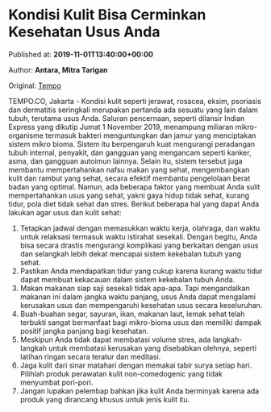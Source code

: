 
# Kondisi Kulit Bisa Cerminkan Kesehatan Usus Anda

Published at: **2019-11-01T13:40:00+00:00**

Author: **Antara, Mitra Tarigan**

Original: [Tempo](https://gaya.tempo.co/read/1267268/kondisi-kulit-bisa-cerminkan-kesehatan-usus-anda)

TEMPO.CO, Jakarta - Kondisi kulit seperti jerawat, rosacea, eksim, psoriasis dan dermatitis seringkali merupakan pertanda ada sesuatu yang lain dalam tubuh, terutama usus Anda. Saluran pencernaan, seperti dilansir Indian Express yang dikutip Jumat 1 November 2019, menampung miliaran mikro-organisme termasuk bakteri menguntungkan dan jamur yang menciptakan sistem mikro bioma.
Sistem itu berpengaruh kuat mengurangi peradangan tubuh internal, penyakit, dan gangguan yang mengancam seperti kanker, asma, dan gangguan autoimun lainnya. Selain itu, sistem tersebut juga membantu mempertahankan nafsu makan yang sehat, mengembangkan kulit dan rambut yang sehat, secara efektif membantu pengelolaan berat badan yang optimal.
Namun, ada beberapa faktor yang membuat Anda sulit mempertahankan usus yang sehat, yakni gaya hidup tidak sehat, kurang tidur, pola diet tidak sehat dan stres. Berikut beberapa hal yang dapat Anda lakukan agar usus dan kulit sehat:
1. Tetapkan jadwal dengan memasukkan waktu kerja, olahraga, dan waktu untuk relaksasi termasuk waktu istirahat sesekali. Dengan begitu, Anda bisa secara drastis mengurangi komplikasi yang berkaitan dengan usus dan selangkah lebih dekat mencapai sistem kekebalan tubuh yang sehat.
2. Pastikan Anda mendapatkan tidur yang cukup karena kurang waktu tidur dapat membuat kekacauan dalam sistem kekebalan tubuh Anda.
3. Makan makanan siap saji sesekali tidak apa-apa. Tapi mengandalkan makanan ini dalam jangka waktu panjang, usus Anda dapat mengalami kerusakan usus dan mempengaruhi kesehatan usus secara keseluruhan.
4. Buah-buahan segar, sayuran, ikan, makanan laut, lemak sehat telah terbukti sangat bermanfaat bagi mikro-bioma usus dan memiliki dampak positif jangka panjang bagi kesehatan.
5. Meskipun Anda tidak dapat membatasi volume stres, ada langkah-langkah untuk membatasi kerusakan yang disebabkan olehnya, seperti latihan ringan secara teratur dan meditasi.
6. Jaga kulit dari sinar matahari dengan memakai tabir surya setiap hari. Pilihlah produk perawatan kulit non-comedogenic yang tidak menyumbat pori-pori.
7. Jangan lupakan pelembap bahkan jika kulit Anda berminyak karena ada produk yang dirancang khusus untuk jenis kulit itu.
